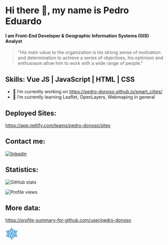 # Hi there 👋, my name is Pedro Eduardo
#### I am Front-End Developer & Geographic Information Systems (GIS) Analyst

>"His main value to the organization is his strong sense of motivation and determination to achieve a series of objectives, his optimism and enthusiasm allow him to work with a wide range of people."

## Skills: Vue JS | JavaScript | HTML | CSS

- 🔭 I’m currently working on https://pedro-donoso.github.io/smart_cities/ 
- 🌱 I’m currently learning Leaflet, OpenLayers, Webmaping in general 

## Deployed Sites:

https://app.netlify.com/teams/pedro-donoso/sites

## Contact me:

 [<img src='https://cdn.jsdelivr.net/npm/simple-icons@3.0.1/icons/linkedin.svg' alt='linkedin' height='40'>](https://www.linkedin.com/in/pedro-donoso/)  
 
## Statistics:

![GitHub stats](https://github-readme-stats.vercel.app/api?username=pedro-donoso&show_icons=true)  

![Profile views](https://gpvc.arturio.dev/pedro-donoso)  

## More data:

https://profile-summary-for-github.com/user/pedro-donoso

<a href='https://archiveprogram.github.com/'><img src='https://raw.githubusercontent.com/acervenky/animated-github-badges/master/assets/acbadge.gif' width='40' height='40'></a> 
